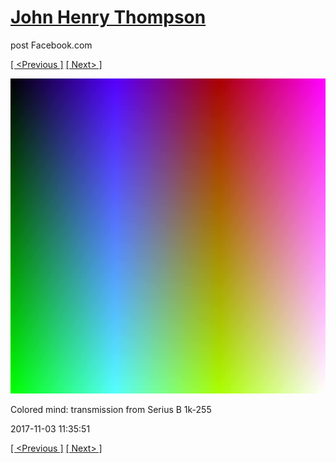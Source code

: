 # [John Henry Thompson](../README.md)
post Facebook.com

[[ <Previous ]](2017-11-03-3.md) [[ Next> ]](2017-10-31-1.md)

[![](../media/2017-11-03/Timeline-Photos-Colored-mind-transmission-from-Serius-B-1k-255.jpg)](../README.md)

Colored mind: transmission from Serius B 1k-255

2017-11-03 11:35:51

[[ <Previous ]](2017-11-03-3.md) [[ Next> ]](2017-10-31-1.md)